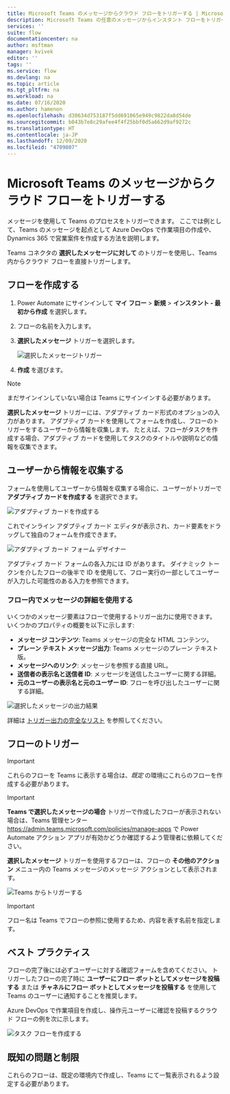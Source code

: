 ```yaml
---
title: Microsoft Teams のメッセージからクラウド フローをトリガーする | Microsoft Docs
description: Microsoft Teams の任意のメッセージからインスタント フローをトリガーする方法
services: ''
suite: flow
documentationcenter: na
author: msftman
manager: kvivek
editor: ''
tags: ''
ms.service: flow
ms.devlang: na
ms.topic: article
ms.tgt_pltfrm: na
ms.workload: na
ms.date: 07/16/2020
ms.author: hamenon
ms.openlocfilehash: d30634d753187f5dd691065e949c9822da8d54de
ms.sourcegitcommit: b043b7e8c29afee4f4f25bbf0d5a662d9af9272c
ms.translationtype: HT
ms.contentlocale: ja-JP
ms.lasthandoff: 12/09/2020
ms.locfileid: "4709807"
---
```

# <a name="trigger-a-cloud-flow-from-any-message-in-microsoft-teams"></a>Microsoft Teams のメッセージからクラウド フローをトリガーする

メッセージを使用して Teams のプロセスをトリガーできます。 ここでは例として、Teams のメッセージを起点として Azure DevOps で作業項目の作成や、Dynamics 365 で営業案件を作成する方法を説明します。 

Teams コネクタの **選択したメッセージに対して** のトリガーを使用し、Teams 内からクラウド フローを直接トリガーします。

## <a name="create-the-flow"></a>フローを作成する

1. Power Automate にサインインして **マイ フロー** > **新規** > **インスタント - 最初から作成** を選択します。
1. フローの名前を入力します。
1. **選択したメッセージ** トリガーを選択します。

   ![選択したメッセージトリガー](media/trigger-flow-teams-message/trigger-for-a-selected-message.png)

1. **作成** を選びます。

>[!NOTE]
>まだサインインしていない場合は Teams にサインインする必要があります。

**選択したメッセージ** トリガーには、アダプティブ カード形式のオプションの入力があります。 アダプティブ カードを使用してフォームを作成し、フローのトリガーをするユーザーから情報を収集します。 たとえば、フローがタスクを作成する場合、アダプティブ カードを使用してタスクのタイトルや説明などの情報を収集できます。

## <a name="collect-information-from-the-user"></a>ユーザーから情報を収集する

フォームを使用してユーザーから情報を収集する場合に、ユーザーがトリガーで **アダプティブ カードを作成する** を選択できます。

![アダプティブ カードを作成する](media/trigger-flow-teams-message/create-adaptive-card.png)

これでインライン アダプティブ カード エディタが表示され、カード要素をドラッグして独自のフォームを作成できます。

![アダプティブ カード フォーム デザイナー](media/trigger-flow-teams-message/ac-card-designer.png)

アダプティブ カード フォームの各入力には ID があります。 ダイナミック トークンを介したフローの後半で ID を使用して、フロー実行の一部としてユーザーが入力した可能性のある入力を参照できます。

### <a name="use-the-message-details-within-the-flow"></a>フロー内でメッセージの詳細を使用する

いくつかのメッセージ要素はフローで使用するトリガー出力に使用できます。 いくつかのプロパティの概要を以下に示します:

* **メッセージ コンテンツ**: Teams メッセージの完全な HTML コンテンツ。
* **プレーン テキスト メッセージ出力**: Teams メッセージのプレーン テキスト版。
* **メッセージへのリンク**: メッセージを参照する直接 URL。
* **送信者の表示名と送信者 ID**: メッセージを送信したユーザーに関する詳細。
* **元のユーザーの表示名と元のユーザー ID**: フローを呼び出したユーザーに関する詳細。

![選択したメッセージの出力結果](media/trigger-flow-teams-message/dynamic-outputs.png)

詳細は [トリガー出力の完全なリスト](https://docs.microsoft.com/connectors/teams/) を参照してください。

## <a name="trigger-the-flow"></a>フローのトリガー

>[!IMPORTANT]
>これらのフローを Teams に表示する場合は、*既定* の環境にこれらのフローを作成する必要があります。

>[!IMPORTANT]
>**Teams で選択したメッセージの場合** トリガーで作成したフローが表示されない場合は、Teams 管理センター https://admin.teams.microsoft.com/policies/manage-apps で Power Automate アクション アプリが有効かどうか確認するよう管理者に依頼してください。 

**選択したメッセージ** トリガーを使用するフローは、フローの **その他のアクション** メニュー内の Teams メッセージのメッセージ アクションとして表示されます。<!--note from editor: I assume Joni Sherman, Isaiah Langer, and Megan Bowen are names from sample data?-->

![Teams からトリガーする](media/trigger-flow-teams-message/more-actions-menu.png)

>[!IMPORTANT]
>フロー名は Teams でフローの参照に使用するため、内容を表す名前を指定します。

## <a name="best-practices"></a>ベスト プラクティス

フローの完了後には必ずユーザーに対する確認フォームを含めてください。 トリガーしたフローの完了時に **ユーザーにフロー ボットとしてメッセージを投稿する** または **チャネルにフロー ボットとしてメッセージを投稿する** を使用して Teams のユーザーに通知することを推奨します。

Azure DevOps で作業項目を作成し、操作元ユーザーに確認を投稿するクラウド フローの例を次に示します。<!--note from editor: This image needs more detailed alt text to describe what's going on. It probably will take more than 150 characters, so this might be a good place to use the new image extension.-->

![タスク フローを作成する](media/trigger-flow-teams-message/complete-flow.png)

## <a name="known-issues-and-limitations"></a>既知の問題と制限

これらのフローは、既定の環境内で作成し、Teams にて一覧表示されるよう設定する必要があります。
